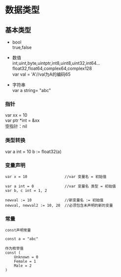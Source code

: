 # 数据类型

## 基本类型

+ bool  
true,false

+ 数值  
int,uint,byte,uintptr,int8,uint8,uint32,int64...  
float32,float64,complex64,complex128    
var val = 'A'//val为A的编码65

+ 字符串  
var a string= "abc"  


### 指针
var xx = 10   
var ptr *int = &xx  
空指针：nil

### 类型转换

var a int = 10
b := float32(a)


### 变量声明
```
var x = 10                 //var 变量名 = 初始值

var a int = 0              //var 变量名 类型 = 初始值
var b, c int = 1, 2

newval := 10               //新变量名 := 初始值
newval, newval2 := 10, 20  //必须包含未声明的新的变量
```

### 常量

```
const声明常量

const a = "abc"

作为枚举值
const (
    Unknown = 0
    Female = 1
    Male = 2
)
```
